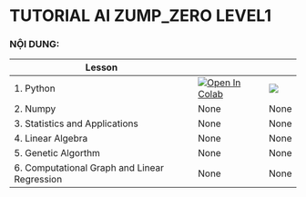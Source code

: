 # **TUTORIAL AI ZUMP_ZERO LEVEL1**

### **NỘI DUNG:** 

| Lesson||     |
| -------------------------------------------- | ------------------------------------------------------------------------------------------------------------------------------------------------------------------------------------------------------------------------- | --- |
| 1. Python                                    | <a href="https://colab.research.google.com/drive/1h9l9t1xOATeuJItMEGxNjMRoVXKIS5ym?authuser=1"><img class="notebook-badge-image" src="https://colab.research.google.com/assets/colab-badge.svg" alt="Open In Colab"></a> |  <a  role="button"><img class="notebook-badge-image" src="https://img.shields.io/static/v1?label=&amp;message=View%20On%20GitHub&amp;color=586069&amp;logo=github&amp;labelColor=2f363d"></a>   |
| 2. Numpy|None|None|
| 3. Statistics and Applications|None|None|
| 4. Linear Algebra|None| None|
| 5. Genetic Algorthm|None|None|
| 6. Computational Graph and Linear Regression | None | None |
